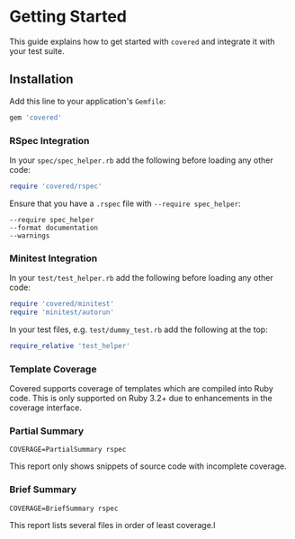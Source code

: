# Getting Started

This guide explains how to get started with `covered` and integrate it with your test suite.

## Installation

Add this line to your application's `Gemfile`:

``` ruby
gem 'covered'
```

### RSpec Integration

In your `spec/spec_helper.rb` add the following before loading any other code:

``` ruby
require 'covered/rspec'
```

Ensure that you have a `.rspec` file with `--require spec_helper`:

    --require spec_helper
    --format documentation
    --warnings

### Minitest Integration

In your `test/test_helper.rb` add the following before loading any other code:

``` ruby
require 'covered/minitest'
require 'minitest/autorun'
```

In your test files, e.g. `test/dummy_test.rb` add the following at the top:

``` ruby
require_relative 'test_helper'
```

### Template Coverage

Covered supports coverage of templates which are compiled into Ruby code. This is only supported on Ruby 3.2+ due to
enhancements in the coverage interface.

### Partial Summary

    COVERAGE=PartialSummary rspec

This report only shows snippets of source code with incomplete coverage.

### Brief Summary

    COVERAGE=BriefSummary rspec

This report lists several files in order of least coverage.l

